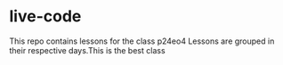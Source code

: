 # live-code
This repo contains lessons for the class p24eo4
Lessons are grouped in their respective days.This is the best class
